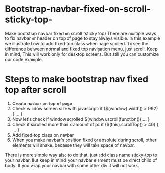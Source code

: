# Bootstrap-navbar-fixed-on-scroll-sticky-top-
Make bootstrap navbar fixed on scroll (sticky top)
There are multiple ways to fix navbar or header on top of page to stay always visible. In this example we illustrate how to add fixed-top class when page scolled. To see the difference between normal and fixed top navigation menu, just scroll. Keep in mind, This will work only for desktop screens. But still you can customize our code example.

# Steps to make bootstrap nav fixed top after scroll
1. Create navbar on top of page
2. Check window screen size with javascript: if ($(window).width() > 992) { ... }
3. Now let's check if window scrolled $(window).scroll(function(){ ... }
4. Check if scrolled more than x amount of px if ($(this).scrollTop() > 40) { ... }
5. Add fixed-top class on navbar
6. When you make navbar's position fixed or absolute during scroll, other elements will shake. because they will take space of navbar.

There is more simple way also to do that, just add class name sticky-top to your navbar. But keep in mind, your navbar element must be direct child of body. If you wrap your navbar with some other div it will not work.
